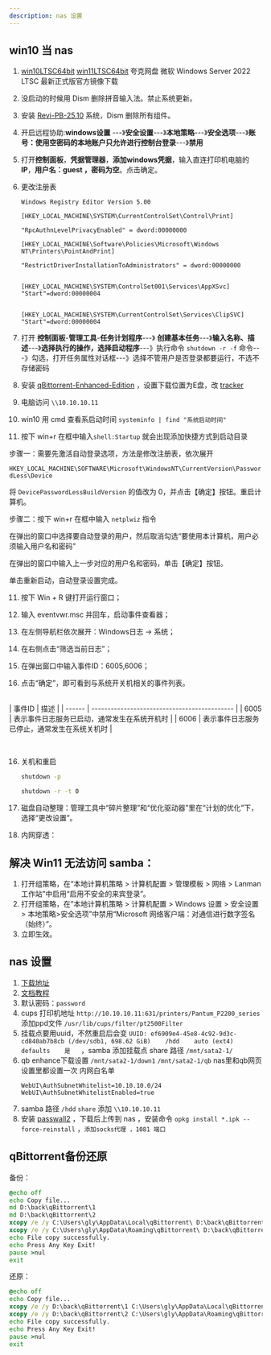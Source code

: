 ```yaml
---
description: nas 设置
---
```

## win10 当 nas

1. [win10LTSC64bit](magnet:?xt=urn:btih:366ADAA52FB3639B17D73718DD5F9E3EE9477B40&dn=SW_DVD9_WIN_ENT_LTSC_2021_64BIT_ChnSimp_MLF_X22-84402.ISO&xl=5044211712) [win11LTSC64bit](magnet:?xt=urn:btih:b84e74c1dbcc88a02c5b24a6f84383f353a2e1dd&dn=zh-cn_windows_11_enterprise_ltsc_2024_x64_dvd_cff9cd2d.iso&xl=5287520256) 夸克网盘 微软 Windows Server 2022 LTSC 最新正式版官方镜像下载

2. 没启动的时候用 Dism 删除拼音输入法。禁止系统更新。

3. 安装 [Revi-PB-25.10](https://www.revi.cc/)  系统，Dism 删除所有组件。

4. 开启远程协助:**windows设置** ---》**安全设置**---》**本地策略**---》**安全选项**---》**账号：使用空密码的本地账户只允许进行控制台登录**---》**禁用**

5. 打开**控制面板**，**凭据管理器**，**添加windows凭据**，输入直连打印机电脑的**IP**，**用户名：guest ，密码为空**。点击确定。

6. 更改注册表
   ```text
   Windows Registry Editor Version 5.00
   
   [HKEY_LOCAL_MACHINE\SYSTEM\CurrentControlSet\Control\Print]
   
   "RpcAuthnLevelPrivacyEnabled" = dword:00000000
   
   [HKEY_LOCAL_MACHINE\Software\Policies\Microsoft\Windows NT\Printers\PointAndPrint]
   
   "RestrictDriverInstallationToAdministrators" = dword:00000000
   
   
   [HKEY_LOCAL_MACHINE\SYSTEM\ControlSet001\Services\AppXSvc]
   "Start"=dword:00000004
   
   
   [HKEY_LOCAL_MACHINE\SYSTEM\CurrentControlSet\Services\ClipSVC]
   "Start"=dword:00000004
   ```

7. 打开 **控制面板**-**管理工具**-**任务计划程序**---》 **创建基本任务**---》**输入名称、描述**---》**选择执行的操作，选择启动程序**---》执行命令 `shutdown -r -f` 命令---》勾选，打开任务属性对话框---》选择不管用户是否登录都要运行，不选不存储密码

8. 安装 [qBittorrent-Enhanced-Edition](https://github.com/c0re100/qBittorrent-Enhanced-Edition/releases) ，设置下载位置为E盘，改 [tracker](https://cf.trackerslist.com/all.txt)

9. 电脑访问 `\\10.10.10.11`

10. win10 用 cmd 查看系启动时间 `systeminfo | find "系统启动时间"`

11. 按下 win+r 在框中输入`shell:Startup` 就会出现添加快捷方式到启动目录

   步骤一：需要先激活自动登录选项，方法是修改注册表，依次展开

   `HKEY_LOCAL_MACHINE\SOFTWARE\Microsoft\WindowsNT\CurrentVersion\PasswordLess\Device`

   将 `DevicePasswordLessBuildVersion` 的值改为 0，并点击【确定】按钮。重启计算机。

   步骤二：按下 win+r 在框中输入 `netplwiz` 指令

   在弹出的窗口中选择要自动登录的用户，然后取消勾选“要使用本计算机，用户必须输入用户名和密码”

   在弹出的窗口中输入上一步对应的用户名和密码，单击【确定】按钮。

   单击重新启动，自动登录设置完成。

11. 按下 Win + R 键打开运行窗口；

   12. 输入 eventvwr.msc 并回车，启动事件查看器；

   13. 在左侧导航栏依次展开：Windows日志 → 系统；

   14. 在右侧点击“筛选当前日志”；

   15. 在弹出窗口中输入事件ID：6005,6006；

   16. 点击“确定”，即可看到与系统开关机相关的事件列表。


​    
 | 事件ID | 描述                                         |
 | ------ | -------------------------------------------- |
 | 6005   | 表示事件日志服务已启动，通常发生在系统开机时 |
 | 6006   | 表示事件日志服务已停止，通常发生在系统关机时 |

​     

16. 关机和重启

    

    ```cmd
    shutdown -p
    ```

    ```cmd
    shutdown -r -t 0
    ```

    

17. 磁盘自动整理：管理工具中“碎片整理”和“优化驱动器”里在“计划的优化”下，选择“更改设置”。

18. 内网穿透：` `






## 解决 Win11 无法访问 samba：

1. 打开组策略，在“本地计算机策略 > 计算机配置 > 管理模板 > 网络 > Lanman 工作站”中启用“启用不安全的来宾登录”。
2. 打开组策略，在”本地计算机策略 > 计算机配置 > Windows 设置 > 安全设置 > 本地策略>安全选项”中禁用“Microsoft 网络客户端：对通信进行数字签名（始终）”。
3. 立即生效。



## nas 设置

1. [下载地址](https://fw.koolcenter.com/iStoreNAS/x86_64_efi/)
2. [文档教程](https://doc.linkease.com/zh/guide/istoreos/)
3. 默认密码：`password`
4. cups 打印机地址 `http://10.10.10.11:631/printers/Pantum_P2200_series` 添加ppd文件 `/usr/lib/cups/filter/pt2500Filter`
5. 挂载点要用uuid，不然重启后会变 `UUID: ef6909e4-45e8-4c92-9d3c-cd840ab7b8cb (/dev/sdb1, 698.62 GiB)	/hdd	auto (ext4)	defaults	是	`，samba 添加挂载点 share 路径 `/mnt/sata2-1/`
6. qb enhance下载设置  `/mnt/sata2-1/down1` `/mnt/sata2-1/qb` nas里和qb网页设置里都设置一次 内网白名单
   ```text
   WebUI\AuthSubnetWhitelist=10.10.10.0/24
   WebUI\AuthSubnetWhitelistEnabled=true
   ```
7. samba 路径 `/hdd` `share` 添加 `\\10.10.10.11`
8. 安装 [passwall2](https://github.com/xiaorouji/openwrt-passwall2/releases) ，下载后上传到 nas ，安装命令 `opkg install *.ipk --force-reinstall` ，`添加socks代理 ，1081 端口`

##  qBittorrent备份还原

备份：
```cmd
@echo off
echo Copy file...
md D:\back\qBittorrent\1
md D:\back\qBittorrent\2
xcopy /e /y C:\Users\gly\AppData\Local\qBittorrent\ D:\back\qBittorrent\1
xcopy /e /y C:\Users\gly\AppData\Roaming\qBittorrent\ D:\back\qBittorrent\2
echo File copy successfully.
echo Press Any Key Exit!
pause >nul
exit
```

还原：
```cmd
@echo off
echo Copy file...
xcopy /e /y D:\back\qBittorrent\1 C:\Users\gly\AppData\Local\qBittorrent\ 
xcopy /e /y D:\back\qBittorrent\2 C:\Users\gly\AppData\Roaming\qBittorrent\
echo File copy successfully.
echo Press Any Key Exit!
pause >nul
exit
```